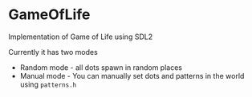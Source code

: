 # GameOfLife

Implementation of Game of Life using SDL2

Currently it has two modes
- Random mode - all dots spawn in random places
- Manual mode - You can manually set dots and patterns in the world using `patterns.h`
